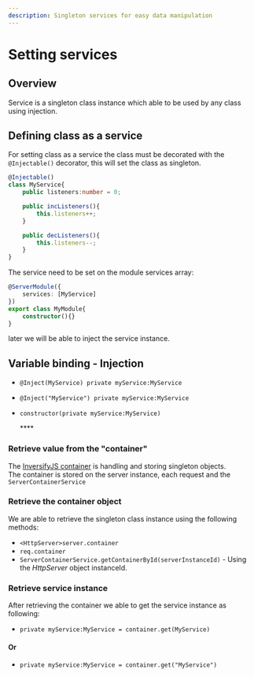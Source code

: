 ```yaml
---
description: Singleton services for easy data manipulation
---
```


# Setting services

## Overview

Service is a singleton class instance which able to be used by any class using injection.

## Defining class as a service

For setting class as a service the class must be decorated with the `@Injectable()` decorator, this will set the class as singleton.

```typescript
@Injectable()
class MyService{
    public listeners:number = 0;

    public incListeners(){
        this.listeners++;
    }

    public decListeners(){
        this.listeners--;
    }
}
```

The service need to be set on the module services array:

```typescript
@ServerModule({
    services: [MyService]
})
export class MyModule{
    constructor(){}
}
```

later we will be able to inject the service instance.

## **Variable binding - Injection**

* `@Inject(MyService) private myService:MyService`
* `@Inject("MyService") private myService:MyService`
* `constructor(private myService:MyService)`

  \*\*\*\*

### **Retrieve value from the "container"**

The [InversifyJS container](https://github.com/inversify/InversifyJS/blob/master/wiki/container_api.md) is handling and storing singleton objects.  
The container is stored on the server instance, each request and the `ServerContainerService`

### Retrieve the container object

We are able to retrieve the singleton class instance using the following methods:

* `<HttpServer>server.container`
* `req.container`
* `ServerContainerService.getContainerById(serverInstanceId)` - Using the _HttpServer_ object instanceId.

### Retrieve service instance

After retrieving the container we able to get the service instance as following:

* `private myService:MyService = container.get(MyService)`

#### Or

* `private myService:MyService = container.get("MyService")`

### 

### 



